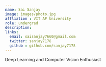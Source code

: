 ```yaml
---
name: Sai Sanjay
image: images/photo.jpg
affliation : VIT AP University
role: undergrad
description: 
links:
  email: saisanjay7660@gmail.com
  twitter: sanjay7178
  github : github.com/sanjay7178
---
```



Deep Learning and Computer Vision Enthusiast